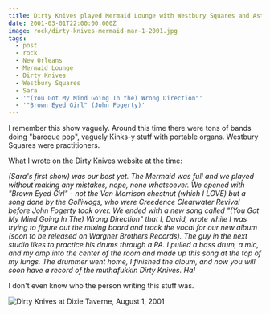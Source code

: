 ```yaml
---
title: Dirty Knives played Mermaid Lounge with Westbury Squares and Astroblast.
date: 2001-03-01T22:00:00.000Z
image: rock/dirty-knives-mermaid-mar-1-2001.jpg
tags:
  - post 
  - rock
  - New Orleans
  - Mermaid Lounge
  - Dirty Knives
  - Westbury Squares
  - Sara
  - '"(You Got My Mind Going In the) Wrong Direction"'
  - '"Brown Eyed Girl" (John Fogerty)'
---
```


I remember this show vaguely. Around this time there were tons of bands doing "baroque pop", vaguely Kinks-y stuff with portable organs. Westbury Squares were practitioners.

What I wrote on the Dirty Knives website at the time:

_(Sara's first show) was our best yet. The Mermaid was full and we played without making any mistakes, nope, none whatsoever. We opened with "Brown Eyed Girl" - not the Van Morrison chestnut (which I LOVE) but a song done by the Golliwogs, who were Creedence Clearwater Revival before John Fogerty took over. We ended with a new song called "(You Got My Mind Going In The) Wrong Direction" that I, David, wrote while I was trying to figure out the mixing board and track the vocal for our new album (soon to be released on Wargner Brothers Records). The guy in the next studio likes to practice his drums through a PA. I pulled a bass drum, a mic, and my amp into the center of the room and made up this song at the top of my lungs. The drummer went home, I finished the album, and now you will soon have a record of the muthafukkin Dirty Knives. Ha!_

I don't even know who the person writing this stuff was.

![Dirty Knives at Dixie Taverne, August 1, 2001](/static/img/rock/dirty-knives-mermaid-mar-1-2001.jpg "Dirty Knives at Dixie Taverne, August 1, 2001")